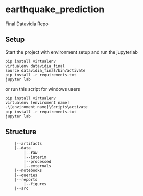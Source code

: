 # earthquake_prediction
Final Datavidia Repo


## Setup

Start the project with environment setup and run the jupyterlab

```
pip install virtualenv
virtualenv datavidia_final
source datavidia_final/bin/activate
pip install -r requirements.txt
jupyter lab
```
or run this script for windows users
```
pip install virtualenv
virtualenv [enviroment name]
.\[enviroment name]\Scripts\activate
pip install -r requirements.txt
jupyter lab
```

## Structure

```
    |--artifacts
    |--data
        |--raw
        |--interim
        |--processed
        |--externals
    |--notebooks
    |--queries
    |--reports
        |--figures
    |--src
```
